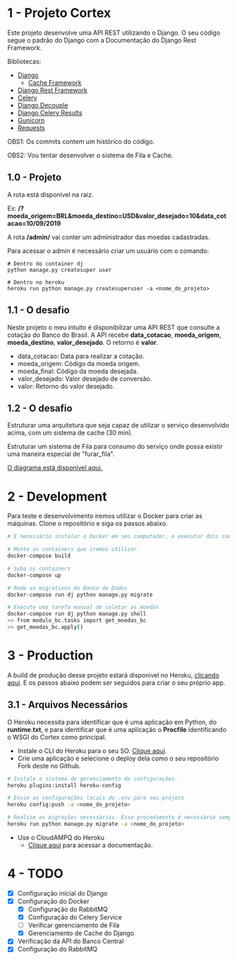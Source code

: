 # 1 - Projeto Cortex

Este projeto desenvolve uma API REST utilizando o Django. O seu código segue o padrão do Django com a Documentação do Django Rest Framework.

Bibliotecas:
- [Django](https://docs.djangoproject.com/en/3.1/)
   - [Cache Framework](https://docs.djangoproject.com/en/3.1/topics/cache/)
- [Django Rest Framework](https://www.django-rest-framework.org/)
- [Celery](https://docs.celeryproject.org/en/latest/django/first-steps-with-django.html)
- [Django Decouple](https://github.com/henriquebastos/python-decouple)
- [Django Celery Results](https://pypi.org/project/django-celery-results/)
- [Gunicorn](https://gunicorn.org/#docs)
- [Requests](https://requests.readthedocs.io/en/master/)

OBS1: Os commits contem um histórico do código.

OBS2: Vou tentar desenvolver o sistema de Fila e Cache.

## 1.0 - Projeto

A rota está disponível na raiz.

Ex: **/?moeda_origem=BRL&moeda_destino=USD&valor_desejado=10&data_cotacao=10/09/2019**

A rota **/admin/** vai conter um administrador das moedas cadastradas.

Para acessar o admin é necessário criar um usuário com o comando:
````shell
# Dentro do container dj
python manage.py createsuper user

# Dentro no heroku
heroku run python manage.py createsuperuser -a <nome_do_projeto>
````


## 1.1 - O desafio

Neste projeto o meu intuito é disponibilizar uma API REST que consulte a cotação do Banco do Brasil. 
A API recebe **data_cotacao**, **moeda_origem**, **moeda_destino**, **valor_desejado**. O retorno é **valor**.

- data_cotacao:  Data para realizar a cotação.
- moeda_origem: Código da moeda origem.
- moeda_final: Código da moeda desejada.
- valor_desejado: Valor desejado de conversão.
- valor: Retorno do valor desejado.

## 1.2 - O desafio

Estruturar uma arquitetura que seja capaz de utilizar o serviço desenvolvido acima, com um sistema de cache (30 min). 

Estruturar um sistema de Fila para consumo do serviço onde possa existir uma maneira especial de "furar_fila".

[O diagrama está disponível aqui.](/arquitetura-cortex.pdf)

# 2 - Development

Para teste e desenvolvimento iremos utilizar o Docker para criar as máquinas. Clone o repositório e siga os passos abaixo.

````bash
# É necessário instalar o Docker em seu computador, e executar dois comandos.

# Monte os containers que iremos utilizar
docker-compose build

# Suba os containers
docker-compose up

# Rode as migrations do Banco de Dados
docker-compose run dj python manage.py migrate

# Execute uma tarefa manual de coletar as moedas
docker-compose run dj python manage.py shell
>> from modulo_bc.tasks import get_moedas_bc
>> get_moedas_bc.apply()
````

# 3 - Production

A build de produção desse projeto estará disponivel no Heroku, [clicando aqui](https://projetocortex.herokuapp.com/). E os passos abaixo podem ser seguidos para criar o seu próprio app. 

## 3.1 - Arquivos Necessários

O Heroku necessita para identificar que é uma aplicação em Python, do **runtime.txt**, e para identificar que é uma aplicação o **Procfile** identificando o WSGI do Cortex como principal.

- Instale o CLI do Heroku para o seu SO. [Clique aqui](https://devcenter.heroku.com/articles/heroku-cli).
- Crie uma aplicação e selecione o deploy dela como o seu repositório Fork deste no Github.

```bash
# Instale o sistema de gerenciamento de configurações.
heroku plugins:install heroku-config

# Envie as configurações locais do .env para seu projeto
heroku config:push -a <nome_do_projeto>

# Realize as migrações necessárias. Esse procedimento é necessário sempre que um deploy conter uma migração.
heroku run python manage.py migrate -a <nome_do_projeto>
```

- Use o CloudAMPQ do Heroku
   - [Clique aqui](https://devcenter.heroku.com/articles/cloudamqp#installing-the-add-on) para acessar a documentação.

# 4 - TODO

- [X] Configuração inicial do Django
- [X] Configuração do Docker
   - [X] Configuração do RabbitMQ
   - [X] Configuração do Celery Service
   - [ ] Verificar gerenciamento de Fila
   - [X] Gerenciamento de Cache do Django
- [X] Verificação da API do Banco Central
- [X] Configuração do RabbitMQ